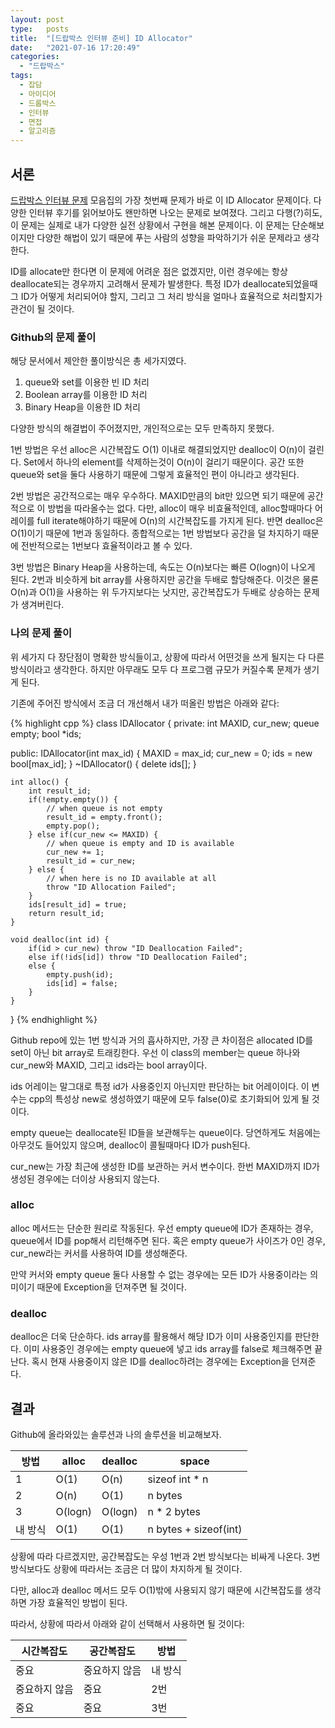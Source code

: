 ```yaml
---
layout: post
type:   posts
title:  "[드랍박스 인터뷰 준비] ID Allocator"
date:   "2021-07-16 17:20:49"
categories:
  - "드랍박스"
tags:
  - 잡담
  - 아이디어
  - 드롭박스
  - 인터뷰
  - 면접
  - 알고리즘
---
```


## 서론
[드랍박스 인터뷰 문제](https://github.com/insideofdrop/Dropbox-Interview-Prep) 모음집의 가장 첫번째 문제가 바로 이 ID Allocator 문제이다. 다양한 인터뷰 후기를 읽어보아도 왠만하면 나오는 문제로 보여졌다. 그리고 다행(?)히도, 이 문제는 실제로 내가 다양한 실전 상황에서 구현을 해본 문제이다. 이 문제는 단순해보이지만 다양한 해법이 있기 때문에 푸는 사람의 성향을 파악하기가 쉬운 문제라고 생각한다.

ID를 allocate만 한다면 이 문제에 어려운 점은 없겠지만, 이런 경우에는 항상 deallocate되는 경우까지 고려해서 문제가 발생한다. 특정 ID가 deallocate되었을때 그 ID가 어떻게 처리되어야 할지, 그리고 그 처리 방식을 얼마나 효율적으로 처리할지가 관건이 될 것이다.

### Github의 문제 풀이

해당 문서에서 제안한 풀이방식은 총 세가지였다.

1. queue와 set를 이용한 빈 ID 처리
2. Boolean array를 이용한 ID 처리
3. Binary Heap을 이용한 ID 처리

다양한 방식의 해결법이 주어졌지만, 개인적으로는 모두 만족하지 못했다.

1번 방법은 우선 alloc은 시간복잡도 O(1) 이내로 해결되었지만 dealloc이 O(n)이 걸린다. Set에서 하나의 element를 삭제하는것이 O(n)이 걸리기 때문이다. 공간 또한 queue와 set을 둘다 사용하기 때문에 그렇게 효율적인 편이 아니라고 생각된다.

2번 방법은 공간적으로는 매우 우수하다. MAXID만큼의 bit만 있으면 되기 때문에 공간적으로 이 방법을 따라올수는 없다. 다만, alloc이 매우 비효율적인데, alloc할때마다 어레이를 full iterate해야하기 때문에 O(n)의 시간복잡도를 가지게 된다. 반면 dealloc은 O(1)이기 때문에 1번과 동일하다. 종합적으로는 1번 방법보다 공간을 덜 차지하기 때문에 전반적으로는 1번보다 효율적이라고 볼 수 있다.

3번 방법은 Binary Heap을 사용하는데, 속도는 O(n)보다는 빠른 O(logn)이 나오게 된다. 2번과 비슷하게 bit array를 사용하지만 공간을 두배로 할당해준다. 이것은 물론 O(n)과 O(1)을 사용하는 위 두가지보다는 낫지만, 공간복잡도가 두배로 상승하는 문제가 생겨버린다.



### 나의 문제 풀이
위 세가지 다 장단점이 명확한 방식들이고, 상황에 따라서 어떤것을 쓰게 될지는 다 다른 방식이라고 생각한다. 하지만 아무래도 모두 다 프로그램 규모가 커질수록 문제가 생기게 된다.

기존에 주어진 방식에서 조금 더 개선해서 내가 떠올린 방법은 아래와 같다:

{% highlight cpp %}
class IDAllocator {
private:
	int MAXID, cur_new;
	queue<int> empty;
	bool *ids;
	
public:
	IDAllocator(int max_id) {
		MAXID = max_id;
		cur_new = 0;
		ids = new bool[max_id];
	}
	~IDAllocator() {
		delete ids[];
	}
	
	int alloc() {
		int result_id;
		if(!empty.empty()) { 
			// when queue is not empty
			result_id = empty.front();
			empty.pop();
		} else if(cur_new <= MAXID) {
			// when queue is empty and ID is available
			cur_new += 1;
			result_id = cur_new;
		} else {
			// when here is no ID available at all
			throw "ID Allocation Failed";
		}
		ids[result_id] = true;
		return result_id;
	}
	
	void dealloc(int id) {
		if(id > cur_new) throw "ID Deallocation Failed";
		else if(!ids[id]) throw "ID Deallocation Failed";
		else {
			empty.push(id);
			ids[id] = false;
		}
	}
}
{% endhighlight %}

Github repo에 있는 1번 방식과 거의 흡사하지만, 가장 큰 차이점은 allocated ID를 set이 아닌 bit array로 트래킹한다. 우선 이 class의 member는 queue 하나와 cur_new와 MAXID, 그리고 ids라는 bool array이다.

ids 어레이는 말그대로 특정 id가 사용중인지 아닌지만 판단하는 bit 어레이이다. 이 변수는 cpp의 특성상 new로 생성하였기 때문에 모두 false(0)로 초기화되어 있게 될 것이다.

empty queue는 deallocate된 ID들을 보관해두는 queue이다. 당연하게도 처음에는 아무것도 들어있지 않으며, dealloc이 콜될때마다 ID가 push된다.

cur_new는 가장 최근에 생성한 ID를 보관하는 커서 변수이다. 한번 MAXID까지 ID가 생성된 경우에는 더이상 사용되지 않는다.

### alloc
alloc 메서드는 단순한 원리로 작동된다. 우선 empty queue에 ID가 존재하는 경우, queue에서 ID를 pop해서 리턴해주면 된다. 혹은 empty queue가 사이즈가 0인 경우, cur_new라는 커서를 사용하여 ID를 생성해준다.

만약 커서와 empty queue 둘다 사용할 수 없는 경우에는 모든 ID가 사용중이라는 의미이기 때문에 Exception을 던져주면 될 것이다.

### dealloc
dealloc은 더욱 단순하다. ids array를 활용해서 해당 ID가 이미 사용중인지를 판단한다. 이미 사용중인 경우에는 empty queue에 넣고 ids array를 false로 체크해주면 끝난다. 혹시 현재 사용중이지 않은 ID를 dealloc하려는 경우에는 Exception을 던져준다.

## 결과
Github에 올라와있는 솔루션과 나의 솔루션을 비교해보자.

| 방법 | alloc | dealloc | space |
| --- | --- | --- | --- |
| 1 | O(1) | O(n) | sizeof int * n |
| 2 | O(n) | O(1) | n bytes |
| 3 | O(logn) | O(logn) | n * 2 bytes |
| 내 방식 | O(1) | O(1) | n bytes + sizeof(int) |

상황에 따라 다르겠지만, 공간복잡도는 우성 1번과 2번 방식보다는 비싸게 나온다. 3번 방식보다도 상황에 따라서는 조금은 더 많이 차지하게 될 것이다.

다만, alloc과 dealloc 메서드 모두 O(1)밖에 사용되지 않기 때문에 시간복잡도를 생각하면 가장 효율적인 방법이 된다.

따라서, 상황에 따라서 아래와 같이 선택해서 사용하면 될 것이다:

| 시간복잡도 | 공간복잡도 | 방법 |
| --- | --- | --- |
| 중요 | 중요하지 않음 | 내 방식 |
| 중요하지 않음 | 중요 | 2번 |
| 중요 | 중요 | 3번 |





